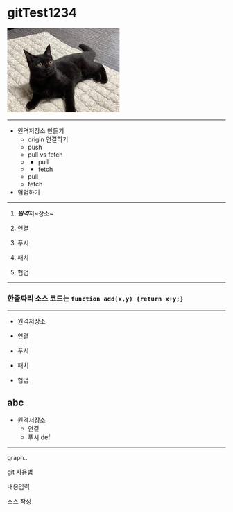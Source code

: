 # gitTest1234
![아기 고양이](./images/cat.jpg)

---
+ 원격저장소 만들기
   - origin 연결하기
   - push
   + pull vs fetch
   +  - pull
   +  - fetch
   +  pull
   +  fetch
+ 협업하기
---
1. ***원격***저~장소~

2. [연결](http://naver.com)

3. 푸시

4. 패치

5. 협업
---
### 한줄짜리 소스 코드는 `function add(x,y) {return x+y;}`
---
- 원격저장소

-  연결

-  푸시

-  패치

-  협업


abc
----------
- 원격저장소
  -  연결
  -  푸시
def
***
graph..




git 사용법


내용입력

소스 작성
